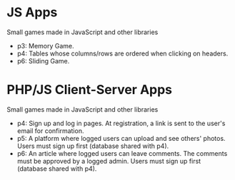 # JS Apps

Small games made in JavaScript and other libraries

- p3: Memory Game.
- p4: Tables whose columns/rows are ordered when clicking on headers.
- p6: Sliding Game.

# PHP/JS Client-Server Apps

Small games made in JavaScript and other libraries

- p4: Sign up and log in pages. At registration, a link is sent to the user's email for confirmation.
- p5: A platform where logged users can upload and see others' photos. Users must sign up first (database shared with p4).
- p6: An article where logged users can leave comments. The comments must be approved by a logged admin. Users must sign up first (database shared with p4).
